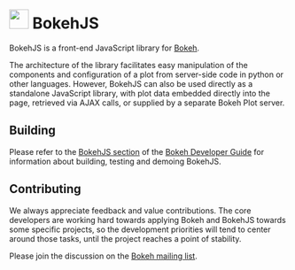<img src="http://i.imgur.com/TMKcgIV.png" width="35" height="35"> BokehJS
=========================================================================

BokehJS is a front-end JavaScript library for [Bokeh](http://github.com/bokeh/bokeh).

The architecture of the library facilitates easy manipulation of the components
and configuration of a plot from server-side code in python or other languages.
However, BokehJS can also be used directly as a standalone JavaScript library,
with plot data embedded directly into the page, retrieved via AJAX calls, or
supplied by a separate Bokeh Plot server.

Building
--------

Please refer to the [BokehJS section](https://bokeh.pydata.org/docs/dev_guide.html#bokehjs)
of the [Bokeh Developer Guide](https://bokeh.pydata.org/docs/dev_guide.html)
for information about building, testing and demoing BokehJS.

Contributing
------------

We always appreciate feedback and value contributions.  The core developers are
working hard towards applying Bokeh and BokehJS towards some specific projects,
so the development priorities will tend to center around those tasks, until the
project reaches a point of stability.

Please join the discussion on the [Bokeh mailing list](https://groups.google.com/a/anaconda.com/forum/#!forum/bokeh).
